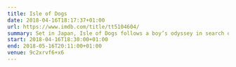 ```yaml
---
title: Isle of Dogs
date: 2018-04-16T18:17:37+01:00
url: https://www.imdb.com/title/tt5104604/
summary: Set in Japan, Isle of Dogs follows a boy’s odyssey in search of his lost dog.
start: 2018-04-16T18:30:00+01:00
end: 2018-05-16T20:11:00+01:00
venue: 9c2xrvf6+x6
---
```

